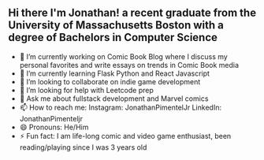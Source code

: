 ## Hi there I'm Jonathan! a recent graduate from the University of Massachusetts Boston with a degree of Bachelors in Computer Science 


- 🔭 I’m currently working on Comic Book Blog where I discuss my personal favorites and write essays on trends in Comic Book media
- 🌱 I’m currently learning Flask Python and React Javascript 
- 👯 I’m looking to collaborate on indie game development
- 🤔 I’m looking for help with Leetcode prep 
- 💬 Ask me about fullstack development and Marvel comics 
- 📫 How to reach me: Instagram: JonathanPimentelJr LinkedIn: JonathanPimenteljr
- 😄 Pronouns: He/Him
- ⚡ Fun fact: I am life-long comic and video game enthusiast, been reading/playing since I was 3 years old 

